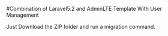 #Combination of Laravel5.2 and AdminLTE  Template With User Management

Just Download the ZIP folder and run a migration command. 

